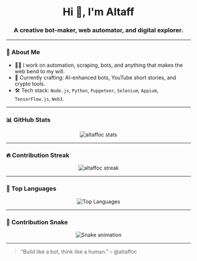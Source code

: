 <h1 align="center">Hi 👋, I'm Altaff</h1>
<h3 align="center">A creative bot-maker, web automator, and digital explorer.</h3>

---

### 🔧 About Me
- 👨‍💻 I work on automation, scraping, bots, and anything that makes the web bend to my will.
- 🚀 Currently crafting: AI-enhanced bots, YouTube short stories, and crypto tools.
- 🛠️ Tech stack: `Node.js`, `Python`, `Puppeteer`, `Selenium`, `Appium`, `TensorFlow.js`, `Web3`.

---

### 📊 GitHub Stats
<p align="center">
  <img src="https://github-readme-stats.vercel.app/api?username=altaffoc&show_icons=true&theme=radical" alt="altaffoc stats"/>
</p>

---

### 🔥 Contribution Streak
<p align="center">
  <img src="https://streak-stats.demolab.com?user=altaffoc&theme=radical&date_format=M%20j%5B%2C%20Y%5D" alt="altaffoc streak"/>
</p>

---

### 🚀 Top Languages
<p align="center">
  <img src="https://github-readme-stats.vercel.app/api/top-langs/?username=altaffoc&layout=compact&theme=tokyonight" alt="Top Languages"/>
</p>

---

### 🐍 Contribution Snake
<p align="center">
  <img src="https://github.com/altaffoc/altaffoc/blob/output/github-contribution-grid-snake.svg" alt="Snake animation">
</p>

---

> “Build like a bot, think like a human.” – @altaffoc
